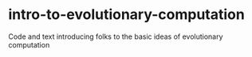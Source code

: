# intro-to-evolutionary-computation
Code and text introducing folks to the basic ideas of evolutionary computation
